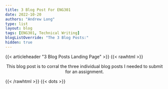 ```yaml
---
title: 3 Blog Post For ENG301
date: 2022-10-20
authors: "Andrew Long"
type: list
layout: blog
tags: [ENG301, Technical Writing]
blogListOverride: "The 3 Blog Posts:"
hidden: true
---
```


{{< articleheader "3 Blog Posts Landing Page" >}}
{{< rawhtml >}}
<div align="center">
<p>This blog post is to corral the three individual blog posts I needed to submit for an assignment.</p>
</div>
{{< /rawhtml >}}
{{< dots >}}
